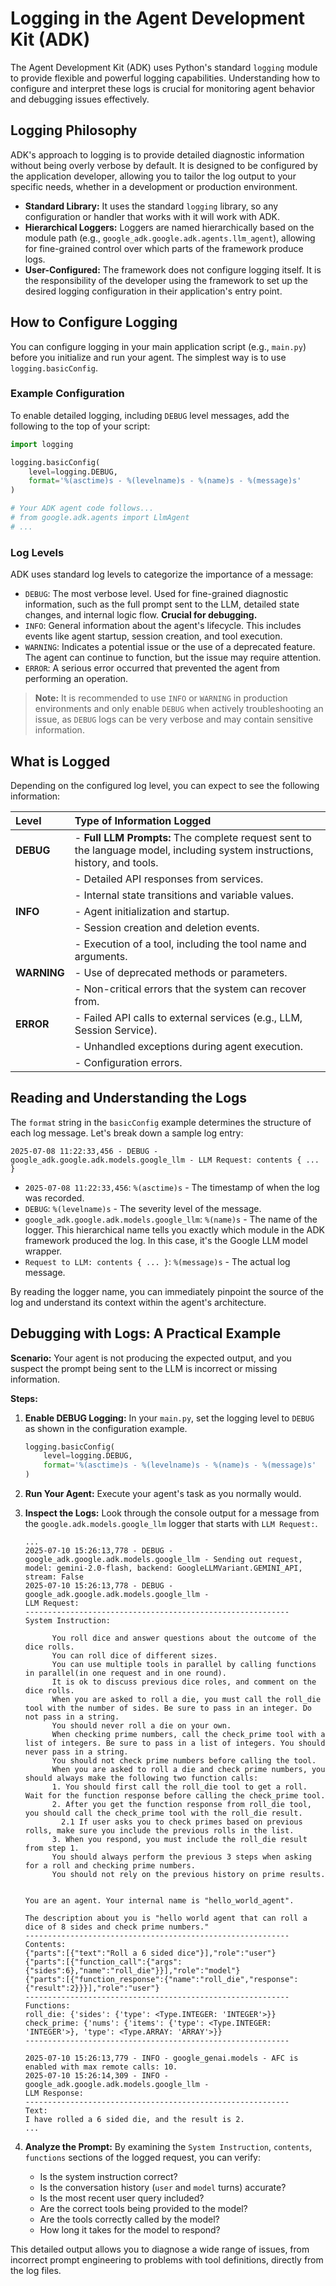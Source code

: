 # Logging in the Agent Development Kit (ADK)

The Agent Development Kit (ADK) uses Python's standard `logging` module to provide flexible and powerful logging capabilities. Understanding how to configure and interpret these logs is crucial for monitoring agent behavior and debugging issues effectively.

## Logging Philosophy

ADK's approach to logging is to provide detailed diagnostic information without being overly verbose by default. It is designed to be configured by the application developer, allowing you to tailor the log output to your specific needs, whether in a development or production environment.

- **Standard Library:** It uses the standard `logging` library, so any configuration or handler that works with it will work with ADK.
- **Hierarchical Loggers:** Loggers are named hierarchically based on the module path (e.g., `google_adk.google.adk.agents.llm_agent`), allowing for fine-grained control over which parts of the framework produce logs.
- **User-Configured:** The framework does not configure logging itself. It is the responsibility of the developer using the framework to set up the desired logging configuration in their application's entry point.

## How to Configure Logging

You can configure logging in your main application script (e.g., `main.py`) before you initialize and run your agent. The simplest way is to use `logging.basicConfig`.

### Example Configuration

To enable detailed logging, including `DEBUG` level messages, add the following to the top of your script:

```python
import logging

logging.basicConfig(
    level=logging.DEBUG,
    format='%(asctime)s - %(levelname)s - %(name)s - %(message)s'
)

# Your ADK agent code follows...
# from google.adk.agents import LlmAgent
# ...
```

### Log Levels

ADK uses standard log levels to categorize the importance of a message:

-   `DEBUG`: The most verbose level. Used for fine-grained diagnostic information, such as the full prompt sent to the LLM, detailed state changes, and internal logic flow. **Crucial for debugging.**
-   `INFO`: General information about the agent's lifecycle. This includes events like agent startup, session creation, and tool execution.
-   `WARNING`: Indicates a potential issue or the use of a deprecated feature. The agent can continue to function, but the issue may require attention.
-   `ERROR`: A serious error occurred that prevented the agent from performing an operation.

> **Note:** It is recommended to use `INFO` or `WARNING` in production environments and only enable `DEBUG` when actively troubleshooting an issue, as `DEBUG` logs can be very verbose and may contain sensitive information.

## What is Logged

Depending on the configured log level, you can expect to see the following information:

| Level     | Type of Information Logged                                                                                             |
| :-------- | :--------------------------------------------------------------------------------------------------------------------- |
| **DEBUG** | - **Full LLM Prompts:** The complete request sent to the language model, including system instructions, history, and tools. |
|           | - Detailed API responses from services.                                                                                |
|           | - Internal state transitions and variable values.                                                                      |
| **INFO**  | - Agent initialization and startup.                                                                                    |
|           | - Session creation and deletion events.                                                                                |
|           | - Execution of a tool, including the tool name and arguments.                                                          |
| **WARNING**| - Use of deprecated methods or parameters.                                                                             |
|           | - Non-critical errors that the system can recover from.                                                                 |
| **ERROR** | - Failed API calls to external services (e.g., LLM, Session Service).                                                  |
|           | - Unhandled exceptions during agent execution.                                                                         |
|           | - Configuration errors.                                                                                                |

## Reading and Understanding the Logs

The `format` string in the `basicConfig` example determines the structure of each log message. Let's break down a sample log entry:

`2025-07-08 11:22:33,456 - DEBUG - google_adk.google.adk.models.google_llm - LLM Request: contents { ... }`

-   `2025-07-08 11:22:33,456`: `%(asctime)s` - The timestamp of when the log was recorded.
-   `DEBUG`: `%(levelname)s` - The severity level of the message.
-   `google_adk.google.adk.models.google_llm`: `%(name)s` - The name of the logger. This hierarchical name tells you exactly which module in the ADK framework produced the log. In this case, it's the Google LLM model wrapper.
-   `Request to LLM: contents { ... }`: `%(message)s` - The actual log message.

By reading the logger name, you can immediately pinpoint the source of the log and understand its context within the agent's architecture.

## Debugging with Logs: A Practical Example

**Scenario:** Your agent is not producing the expected output, and you suspect the prompt being sent to the LLM is incorrect or missing information.

**Steps:**

1.  **Enable DEBUG Logging:** In your `main.py`, set the logging level to `DEBUG` as shown in the configuration example.

    ```python
    logging.basicConfig(
        level=logging.DEBUG,
        format='%(asctime)s - %(levelname)s - %(name)s - %(message)s'
    )
    ```

2.  **Run Your Agent:** Execute your agent's task as you normally would.

3.  **Inspect the Logs:** Look through the console output for a message from the `google.adk.models.google_llm` logger that starts with `LLM Request:`.

    ```log
    ...
    2025-07-10 15:26:13,778 - DEBUG - google_adk.google.adk.models.google_llm - Sending out request, model: gemini-2.0-flash, backend: GoogleLLMVariant.GEMINI_API, stream: False
    2025-07-10 15:26:13,778 - DEBUG - google_adk.google.adk.models.google_llm - 
    LLM Request:
    -----------------------------------------------------------
    System Instruction:

          You roll dice and answer questions about the outcome of the dice rolls.
          You can roll dice of different sizes.
          You can use multiple tools in parallel by calling functions in parallel(in one request and in one round).
          It is ok to discuss previous dice roles, and comment on the dice rolls.
          When you are asked to roll a die, you must call the roll_die tool with the number of sides. Be sure to pass in an integer. Do not pass in a string.
          You should never roll a die on your own.
          When checking prime numbers, call the check_prime tool with a list of integers. Be sure to pass in a list of integers. You should never pass in a string.
          You should not check prime numbers before calling the tool.
          When you are asked to roll a die and check prime numbers, you should always make the following two function calls:
          1. You should first call the roll_die tool to get a roll. Wait for the function response before calling the check_prime tool.
          2. After you get the function response from roll_die tool, you should call the check_prime tool with the roll_die result.
            2.1 If user asks you to check primes based on previous rolls, make sure you include the previous rolls in the list.
          3. When you respond, you must include the roll_die result from step 1.
          You should always perform the previous 3 steps when asking for a roll and checking prime numbers.
          You should not rely on the previous history on prime results.
        

    You are an agent. Your internal name is "hello_world_agent".

    The description about you is "hello world agent that can roll a dice of 8 sides and check prime numbers."
    -----------------------------------------------------------
    Contents:
    {"parts":[{"text":"Roll a 6 sided dice"}],"role":"user"}
    {"parts":[{"function_call":{"args":{"sides":6},"name":"roll_die"}}],"role":"model"}
    {"parts":[{"function_response":{"name":"roll_die","response":{"result":2}}}],"role":"user"}
    -----------------------------------------------------------
    Functions:
    roll_die: {'sides': {'type': <Type.INTEGER: 'INTEGER'>}} 
    check_prime: {'nums': {'items': {'type': <Type.INTEGER: 'INTEGER'>}, 'type': <Type.ARRAY: 'ARRAY'>}} 
    -----------------------------------------------------------

    2025-07-10 15:26:13,779 - INFO - google_genai.models - AFC is enabled with max remote calls: 10.
    2025-07-10 15:26:14,309 - INFO - google_adk.google.adk.models.google_llm - 
    LLM Response:
    -----------------------------------------------------------
    Text:
    I have rolled a 6 sided die, and the result is 2.
    ...
    ```

4.  **Analyze the Prompt:** By examining the `System Instruction`, `contents`, `functions` sections of the logged request, you can verify:
    -   Is the system instruction correct?
    -   Is the conversation history (`user` and `model` turns) accurate?
    -   Is the most recent user query included?
    -   Are the correct tools being provided to the model?
    -   Are the tools correctly called by the model?
    -   How long it takes for the model to respond?

This detailed output allows you to diagnose a wide range of issues, from incorrect prompt engineering to problems with tool definitions, directly from the log files.
